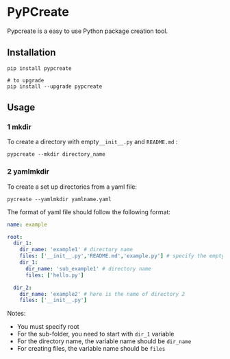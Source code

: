 # PyPCreate

Pypcreate is a easy to use Python package creation tool.

## Installation

```shell
pip install pypcreate

# to upgrade 
pip install --upgrade pypcreate
```

## Usage

### 1 mkdir

To create a directory with empty`__init__.py` and `README.md` :

```shell
pypcreate --mkdir directory_name
```

### 2 yamlmkdir

To create a set up directories from a yaml file:

```shell
pycreate --yamlmkdir yamlname.yaml
```

The format of yaml file should follow the following format:

```yaml
name: example

root:
  dir_1:
    dir_name: 'example1' # directory name
    files: ['__init__.py','README.md','example.py'] # specify the empty files in the directory 
    dir_1: 
      dir_name: 'sub_example1' # directory name
      files: ['hello.py'] 

  dir_2:
    dir_name: 'example2' # here is the name of directory 2 
    files: ['__init__.py'] 
```

Notes:

- You must specify root
- For the sub-folder, you need to start with `dir_1` variable
- For the directory name, the variable name should be `dir_name`
- For creating files, the variable name should be `files`

